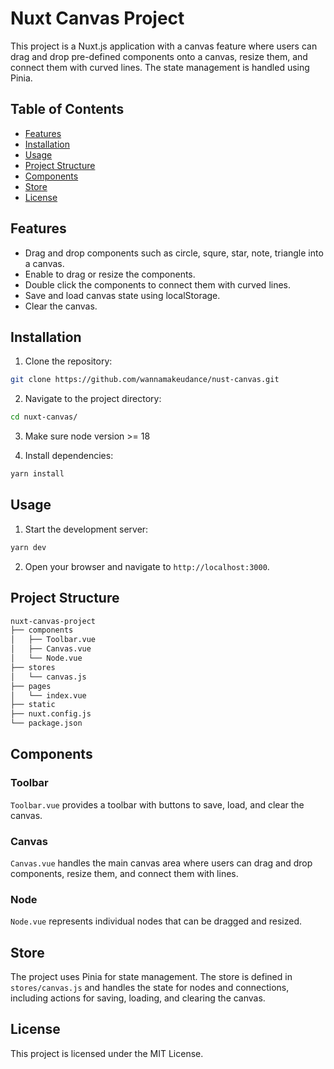 # Nuxt Canvas Project

This project is a Nuxt.js application with a canvas feature where users can drag and drop pre-defined components onto a canvas, resize them, and connect them with curved lines. The state management is handled using Pinia.

## Table of Contents

- [Features](#features)
- [Installation](#installation)
- [Usage](#usage)
- [Project Structure](#project-structure)
- [Components](#components)
- [Store](#store)
- [License](#license)

## Features

- Drag and drop components such as circle, squre, star, note, triangle into a canvas.
- Enable to drag or resize the components.
- Double click the components to connect them with curved lines.
- Save and load canvas state using localStorage.
- Clear the canvas.

## Installation

1. Clone the repository:

```bash
git clone https://github.com/wannamakeudance/nust-canvas.git
```

2. Navigate to the project directory:

```bash
cd nuxt-canvas/
```

3. Make sure node version >= 18

4. Install dependencies:

```bash
yarn install
```

## Usage

1. Start the development server:

```bash
yarn dev
```

2. Open your browser and navigate to `http://localhost:3000`.

## Project Structure

```bash
nuxt-canvas-project
├── components
│   ├── Toolbar.vue
│   ├── Canvas.vue
│   └── Node.vue
├── stores
│   └── canvas.js
├── pages
│   └── index.vue
├── static
├── nuxt.config.js
└── package.json
```

## Components

### Toolbar

`Toolbar.vue` provides a toolbar with buttons to save, load, and clear the canvas.

### Canvas

`Canvas.vue` handles the main canvas area where users can drag and drop components, resize them, and connect them with lines.

### Node

`Node.vue` represents individual nodes that can be dragged and resized.

## Store

The project uses Pinia for state management. The store is defined in `stores/canvas.js` and handles the state for nodes and connections, including actions for saving, loading, and clearing the canvas.

## License

This project is licensed under the MIT License.

